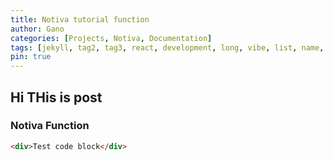 ```yaml
---
title: Notiva tutorial function
author: Gano
categories: [Projects, Notiva, Documentation]
tags: [jekyll, tag2, tag3, react, development, long, vibe, list, name, document]
pin: true
---
```


## Hi THis is post

### Notiva Function

```html
<div>Test code block</div>
```
